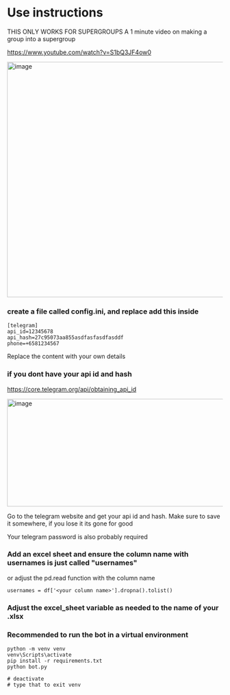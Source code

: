 # Use instructions

THIS ONLY WORKS FOR SUPERGROUPS
A 1 minute video on making a group into a supergroup

https://www.youtube.com/watch?v=S1bQ3JF4ow0

<img width="602" height="549" alt="image" src="https://github.com/user-attachments/assets/1ae52a7b-67c6-4d51-8dd8-b62218f11bbd" />


### create a file called config.ini, and replace add this inside
```
[telegram]
api_id=12345678
api_hash=27c95073aa855asdfasfasdfasddf
phone=+6581234567
```

Replace the content with your own details

### if you dont have your api id and hash
https://core.telegram.org/api/obtaining_api_id

<img width="850" height="251" alt="image" src="https://github.com/user-attachments/assets/99a9f21f-8036-4e6a-b1fd-db4c42486812" />

Go to the telegram website and get your api id and hash. Make sure to save it somewhere, if you lose it its gone for good

Your telegram password is also probably required

### Add an excel sheet and ensure the column name with usernames is just called "usernames"
or adjust the pd.read function with the column name
```
usernames = df['<your column name>'].dropna().tolist()
```

### Adjust the excel_sheet variable as needed to the name of your .xlsx

### Recommended to run the bot in a virtual environment

```
python -m venv venv
venv\Scripts\activate
pip install -r requirements.txt
python bot.py

# deactivate
# type that to exit venv 
```


